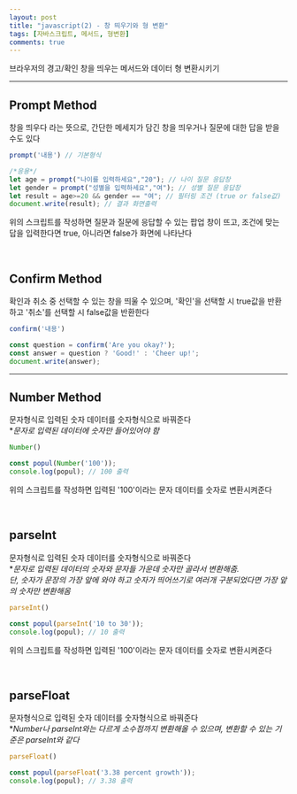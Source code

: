 ```yaml
---
layout: post
title: "javascript(2) - 창 띄우기와 형 변환"
tags: [자바스크립트, 메서드, 형변환]
comments: true
---
```


브라우저의 경고/확인 창을 띄우는 메서드와 데이터 형 변환시키기

--- 

## **Prompt Method**
창을 띄우다 라는 뜻으로, 간단한 메세지가 담긴 창을 띄우거나 질문에 대한 답을 받을 수도 있다<br />
```javascript
prompt('내용') // 기본형식
```
```javascript
/*응용*/
let age = prompt("나이를 입력하세요","20"); // 나이 질문 응답창
let gender = prompt("성별을 입력하세요","여"); // 성별 질문 응답창
let result = age>=20 && gender == "여"; // 필터링 조건 (true or false값)
document.write(result); // 결과 화면출력
```
위의 스크립트를 작성하면 질문과 질문에 응답할 수 있는 팝업 창이 뜨고, 조건에 맞는 답을 입력한다면 true, 아니라면 false가 화면에 나타난다 

<br />

## **Confirm Method**
확인과 취소 중 선택할 수 있는 창을 띄울 수 있으며, '확인'을 선택할 시 true값을 반환하고 '취소'를 선택할 시 false값을 반환한다
```javascript
confirm('내용')
```
```javascript
const question = confirm('Are you okay?');
const answer = question ? 'Good!' : 'Cheer up!';
document.write(answer);
```

***
## **Number Method** 
문자형식로 입력된 숫자 데이터를 숫자형식으로 바꿔준다<br />
**문자로 입력된 데이터에 숫자만 들어있어야 함*
```javascript
Number()
``` 
```javascript
const popul(Number('100'));
console.log(popul); // 100 출력
```
위의 스크립트를 작성하면 입력된 '100'이라는 문자 데이터를 숫자로 변환시켜준다

<br />

## **parseInt** 
문자형식로 입력된 숫자 데이터를 숫자형식으로 바꿔준다<br />
**문자로 입력된 데이터의 숫자와 문자들 가운데 숫자만 골라서 변환해줌. <br />
단, 숫자가 문장의 가장 앞에 와야 하고 숫자가 띄어쓰기로 여러개 구분되었다면 가장 앞의 숫자만 변환해옴*
```javascript
parseInt()
``` 
```javascript
const popul(parseInt('10 to 30'));
console.log(popul); // 10 출력
```
위의 스크립트를 작성하면 입력된 '100'이라는 문자 데이터를 숫자로 변환시켜준다

<br />

## **parseFloat**
문자형식으로 입력된 숫자 데이터를 숫자형식으로 바꿔준다<br />
**Number나 parseInt와는 다르게 소수점까지 변환해올 수 있으며, 변환할 수 있는 기준은 parseInt와 같다*
```javascript
parseFloat()
```
```javascript
const popul(parseFloat('3.38 percent growth'));
console.log(popul); // 3.38 출력
```